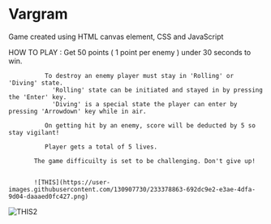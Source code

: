 # Vargram
Game created using HTML canvas element, CSS and JavaScript

HOW TO PLAY : Get 50 points ( 1 point per enemy ) under 30 seconds to win.
              
              To destroy an enemy player must stay in 'Rolling' or 'Diving' state.
                'Rolling' state can be initiated and stayed in by pressing the 'Enter' key.
                'Diving' is a special state the player can enter by pressing 'Arrowdown' key while in air.
              
              On getting hit by an enemy, score will be deducted by 5 so stay vigilant!
              
              Player gets a total of 5 lives.
           
           The game difficuilty is set to be challenging. Don't give up!
           
           
           ![THIS](https://user-images.githubusercontent.com/130907730/233378863-692dc9e2-e3ae-4dfa-9d04-daaaed0fc427.png)
           
           
           
![THIS2](https://user-images.githubusercontent.com/130907730/233379107-d9a427df-c5bb-4735-99cf-e194dcc0ac49.jpg)
